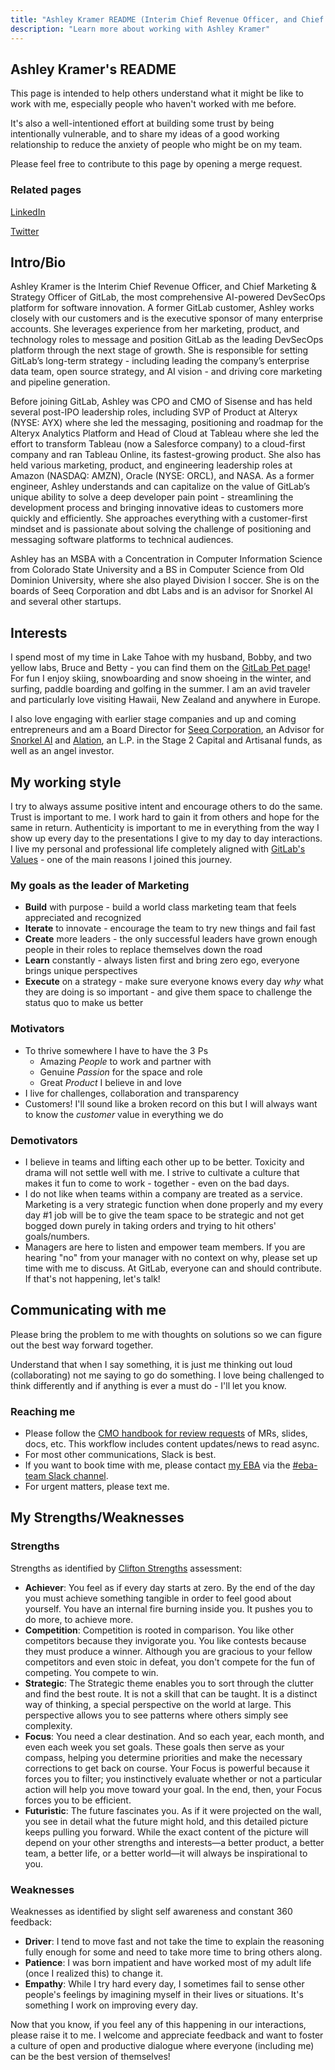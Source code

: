 ```yaml
---
title: "Ashley Kramer README (Interim Chief Revenue Officer, and Chief Marketing & Strategy Officer)"
description: "Learn more about working with Ashley Kramer"
---
```


## Ashley Kramer's README

This page is intended to help others understand what it might be like to work with me, especially people who haven't worked with me before.

It's also a well-intentioned effort at building some trust by being intentionally vulnerable, and to share my ideas of a good working relationship to reduce the anxiety of people who might be on my team.

Please feel free to contribute to this page by opening a merge request.

### Related pages

[LinkedIn](https://www.linkedin.com/in/ashleyekramer/)

[Twitter](https://twitter.com/ashleyekramer)

## Intro/Bio

Ashley Kramer is the Interim Chief Revenue Officer, and Chief Marketing & Strategy Officer of GitLab, the most comprehensive AI-powered DevSecOps platform for software innovation. A former GitLab customer, Ashley works closely with our customers and is the executive sponsor of many enterprise accounts. She leverages experience from her marketing, product, and technology roles to message and position GitLab as the leading DevSecOps platform through the next stage of growth. She is responsible for setting GitLab’s long-term strategy - including leading the company’s enterprise data team, open source strategy, and AI vision - and driving core marketing and pipeline generation.

Before joining GitLab, Ashley was CPO and CMO of Sisense and has held several post-IPO leadership roles, including SVP of Product at Alteryx (NYSE: AYX) where she led the messaging, positioning and roadmap for the Alteryx Analytics Platform and Head of Cloud at Tableau where she led the effort to transform Tableau (now a Salesforce company) to a cloud-first company and ran Tableau Online, its fastest-growing product. She also has held various marketing, product, and engineering leadership roles at Amazon (NASDAQ: AMZN), Oracle (NYSE: ORCL), and NASA. As a former engineer, Ashley understands and can capitalize on the value of GitLab’s unique ability to solve a deep developer pain point - streamlining the development process and bringing innovative ideas to customers more quickly and efficiently. She approaches everything with a customer-first mindset and is passionate about solving the challenge of positioning and messaging software platforms to technical audiences.

Ashley has an MSBA with a Concentration in Computer Information Science from Colorado State University and a BS in Computer Science from Old Dominion University, where she also played Division I soccer. She is on the boards of Seeq Corporation and dbt Labs and is an advisor for Snorkel AI and several other startups.

## Interests

I spend most of my time in Lake Tahoe with my husband, Bobby, and two yellow labs, Bruce and Betty - you can find them on the [GitLab Pet page](/handbook/company/team-pets/#360-bruce-and-betty)! For fun I enjoy skiing, snowboarding and snow shoeing in the winter, and surfing, paddle boarding and golfing in the summer. I am an avid traveler and particularly love visiting Hawaii, New Zealand and anywhere in Europe.

I also love engaging with earlier stage companies and up and coming entrepreneurs and am a Board Director for [Seeq Corporation](https://www.seeq.com/), an Advisor for [Snorkel AI](https://snorkel.ai/) and [Alation](https://www.alation.com/), an L.P. in the Stage 2 Capital and Artisanal funds, as well as an angel investor.

## My working style

I try to always assume positive intent and encourage others to do the same. Trust is important to me. I work hard to gain it from others and hope for the same in return. Authenticity is important to me in everything from the way I show up every day to the presentations I give to my day to day interactions. I live my personal and professional life completely aligned with [GitLab's Values](/handbook/values/) - one of the main reasons I joined this journey.

### My goals as the leader of Marketing

- **Build** with purpose - build a world class marketing team that feels appreciated and recognized
- **Iterate** to innovate - encourage the team to try new things and fail fast
- **Create** more leaders - the only successful leaders have grown enough people in their roles to replace themselves down the road
- **Learn** constantly - always listen first and bring zero ego, everyone brings unique perspectives
- **Execute** on a strategy - make sure everyone knows every day *why* what they are doing is so important - and give them space to challenge the status quo to make us better

### Motivators

- To thrive somewhere I have to have the 3 Ps
  - Amazing *People* to work and partner with
  - Genuine *Passion* for the space and role
  - Great *Product* I believe in and love
- I live for challenges, collaboration and transparency
- Customers! I'll sound like a broken record on this but I will always want to know the *customer* value in everything we do

### Demotivators

- I believe in teams and lifting each other up to be better. Toxicity and drama will not settle well with me. I strive to cultivate a culture that makes it fun to come to work - together - even on the bad days.
- I do not like when teams within a company are treated as a service. Marketing is a very strategic function when done properly and my every day #1 job will be to give the team space to be strategic and not get bogged down purely in taking orders and trying to hit others' goals/numbers.
- Managers are here to listen and empower team members. If you are hearing "no" from your manager with no context on why, please set up time with me to discuss. At GitLab, everyone can and should contribute. If that's not happening, let's talk!

## Communicating with me

Please bring the problem to me with thoughts on solutions so we can figure out the best way forward together.

Understand that when I say something, it is just me thinking out loud (collaborating) not me saying to go do something. I love being challenged to think differently and if anything is ever a must do - I'll let you know.

### Reaching me

- Please follow the [CMO handbook for review requests](/handbook/marketing/cmo/) of MRs, slides, docs, etc. This workflow includes content updates/news to read async.
- For most other communications, Slack is best.
- If you want to book time with me, please contact [my EBA](/handbook/eba/#contact-us) via the [#eba-team Slack channel](https://gitlab.slack.com/archives/C61RXLLDR).
- For urgent matters, please text me.

## My Strengths/Weaknesses

### Strengths

Strengths as identified by [Clifton Strengths](https://www.gallup.com/cliftonstrengths/en/252137/home.aspx) assessment:

- **Achiever**: You feel as if every day starts at zero. By the end of the day you must achieve something tangible in order to feel good about yourself. You have an internal fire burning inside you. It pushes you to do more, to achieve more.
- **Competition**: Competition is rooted in comparison. You like other competitors because they invigorate you. You like contests because they must produce a winner. Although you are gracious to your fellow competitors and even stoic in defeat, you don't compete for the fun of competing. You compete to win.
- **Strategic**: The Strategic theme enables you to sort through the clutter and find the best route. It is not a skill that can be taught. It is a distinct way of thinking, a special perspective on the world at large. This perspective allows you to see patterns where others simply see complexity.
- **Focus**: You need a clear destination. And so each year, each month, and even each week you set goals. These goals then serve as your compass, helping you determine priorities and make the necessary corrections to get back on course. Your Focus is powerful because it forces you to filter; you instinctively evaluate whether or not a particular action will help you move toward your goal. In the end, then, your Focus forces you to be efficient.
- **Futuristic**: The future fascinates you. As if it were projected on the wall, you see in detail what the future might hold, and this detailed picture keeps pulling you forward. While the exact content of the picture will depend on your other strengths and interests—a better product, a better team, a better life, or a better world—it will always be inspirational to you.

### Weaknesses

Weaknesses as identified by slight self awareness and constant 360 feedback:

- **Driver**: I tend to move fast and not take the time to explain the reasoning fully enough for some and need to take more time to bring others along.
- **Patience**: I was born impatient and have worked most of my adult life (once I realized this) to change it.
- **Empathy**: While I try hard every day, I sometimes fail to sense other people's feelings by imagining myself in their lives or situations. It's something I work on improving every day.

Now that you know, if you feel any of this happening in our interactions, please raise it to me. I welcome and appreciate feedback and want to foster a culture of open and productive dialogue where everyone (including me) can be the best version of themselves!
